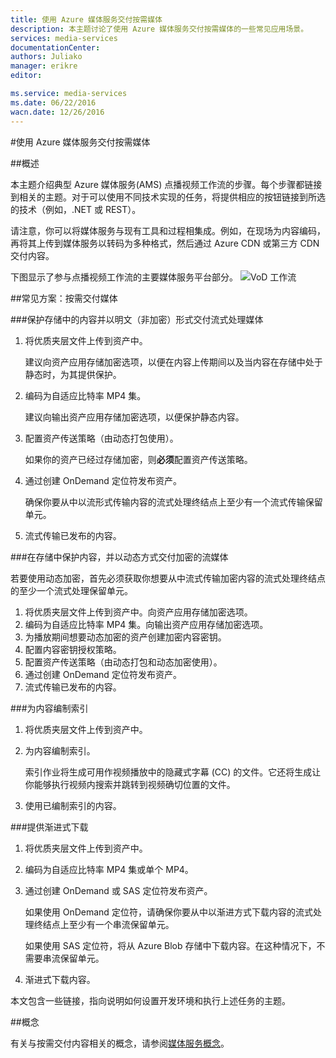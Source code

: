 ```yaml
---
title: 使用 Azure 媒体服务交付按需媒体
description: 本主题讨论了使用 Azure 媒体服务交付按需媒体的一些常见应用场景。
services: media-services
documentationCenter: 
authors: Juliako
manager: erikre
editor: 

ms.service: media-services
ms.date: 06/22/2016
wacn.date: 12/26/2016
---
```


#使用 Azure 媒体服务交付按需媒体

##概述

本主题介绍典型 Azure 媒体服务(AMS) 点播视频工作流的步骤。每个步骤都链接到相关的主题。对于可以使用不同技术实现的任务，将提供相应的按钮链接到所选的技术（例如，.NET 或 REST）。

请注意，你可以将媒体服务与现有工具和过程相集成。例如，在现场为内容编码，再将其上传到媒体服务以转码为多种格式，然后通过 Azure CDN 或第三方 CDN 交付内容。

下图显示了参与点播视频工作流的主要媒体服务平台部分。
![VoD 工作流][vod-overview]

##<a id="vod_scenarios"></a>常见方案：按需交付媒体

###保护存储中的内容并以明文（非加密）形式交付流式处理媒体

1. 将优质夹层文件上传到资产中。
    
    建议向资产应用存储加密选项，以便在内容上传期间以及当内容在存储中处于静态时，为其提供保护。
1. 编码为自适应比特率 MP4 集。

    建议向输出资产应用存储加密选项，以便保护静态内容。
    
1. 配置资产传送策略（由动态打包使用）。
    
    如果你的资产已经过存储加密，则**必须**配置资产传送策略。

1. 通过创建 OnDemand 定位符发布资产。

    确保你要从中以流形式传输内容的流式处理终结点上至少有一个流式传输保留单元。

1. 流式传输已发布的内容。

###在存储中保护内容，并以动态方式交付加密的流媒体  

若要使用动态加密，首先必须获取你想要从中流式传输加密内容的流式处理终结点的至少一个流式处理保留单元。

1. 将优质夹层文件上传到资产中。向资产应用存储加密选项。
1. 编码为自适应比特率 MP4 集。向输出资产应用存储加密选项。
1. 为播放期间想要动态加密的资产创建加密内容密钥。
2. 配置内容密钥授权策略。
1. 配置资产传送策略（由动态打包和动态加密使用）。
1. 通过创建 OnDemand 定位符发布资产。
1. 流式传输已发布的内容。

###为内容编制索引

1. 将优质夹层文件上传到资产中。
1. 为内容编制索引。

    索引作业将生成可用作视频播放中的隐藏式字幕 (CC) 的文件。它还将生成让你能够执行视频内搜索并跳转到视频确切位置的文件。

1. 使用已编制索引的内容。

###提供渐进式下载 

1. 将优质夹层文件上传到资产中。
1. 编码为自适应比特率 MP4 集或单个 MP4。
1. 通过创建 OnDemand 或 SAS 定位符发布资产。

    如果使用 OnDemand 定位符，请确保你要从中以渐进方式下载内容的流式处理终结点上至少有一个串流保留单元。

    如果使用 SAS 定位符，将从 Azure Blob 存储中下载内容。在这种情况下，不需要串流保留单元。
  
1. 渐进式下载内容。

本文包含一些链接，指向说明如何设置开发环境和执行上述任务的主题。

##概念

有关与按需交付内容相关的概念，请参阅[媒体服务概念](./media-services-concepts.md)。

[vod-overview]: ./media/media-services-video-on-demand-workflow/media-services-video-on-demand.png
 
<!---HONumber=Mooncake_Quality_Review_1215_2016-->